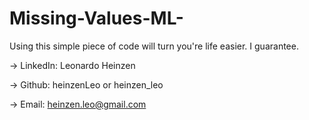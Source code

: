 # Missing-Values-ML-
Using this simple piece of code will turn you're life easier. I guarantee.

-> LinkedIn: Leonardo Heinzen

-> Github: heinzenLeo or heinzen_leo

-> Email: heinzen.leo@gmail.com
